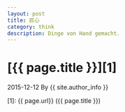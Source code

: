 ```yaml
---
layout: post
title: 匠心
category: think
description: Dinge von Hand gemacht.
---
```

# [{{ page.title }}][1]
2015-12-12 By {{ site.author_info }}


[Life-note]:    http://life-note.github.io  "Life-note"
[1]:    {{ page.url}}  ({{ page.title }})
